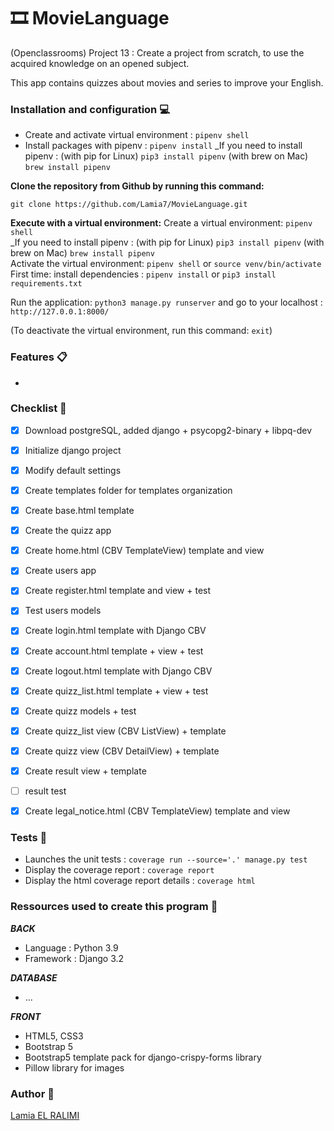 # 🎞️ MovieLanguage
(Openclassrooms) Project 13 : Create a project from scratch, to use the acquired knowledge on an opened subject.

This app contains quizzes about movies and series to improve your English.

### Installation and configuration 💻
- Create and activate virtual environment : `pipenv shell`
- Install packages with pipenv : `pipenv install`
_If you need to install pipenv : (with pip for Linux) `pip3 install pipenv` (with brew on Mac) `brew install pipenv`

**Clone the repository from Github by running this command:**

`git clone https://github.com/Lamia7/MovieLanguage.git`

**Execute with a virtual environment:**
Create a virtual environment: `pipenv shell` <br>
_If you need to install pipenv : (with pip for Linux) `pip3 install pipenv` (with brew on Mac) `brew install pipenv` <br>
Activate the virtual environment: `pipenv shell` or `source venv/bin/activate` <br>
First time: install dependencies : `pipenv install` or `pip3 install requirements.txt`

Run the application: `python3 manage.py runserver` and go to your localhost : `http://127.0.0.1:8000/`

(To deactivate the virtual environment, run this command: `exit`)

### Features 📋
+ 

### Checklist 📝
- [x] Download postgreSQL, added django + psycopg2-binary + libpq-dev
- [x] Initialize django project
- [x] Modify default settings
- [x] Create templates folder for templates organization
- [x] Create base.html template
- [x] Create the quizz app
- [x] Create home.html (CBV TemplateView) template and view
- [x] Create users app
- [x] Create register.html template and view + test
- [x] Test users models
- [x] Create login.html template with Django CBV
- [x] Create account.html template + view + test
- [x] Create logout.html template with Django CBV
- [x] Create quizz_list.html template + view + test
- [x] Create quizz models + test
- [x] Create quizz_list view (CBV ListView) + template
- [x] Create quizz view (CBV DetailView) + template
- [x] Create result view + template
- [ ] result test
- [x] Create legal_notice.html (CBV TemplateView) template and view


### Tests 🧪
- Launches the unit tests : `coverage run --source='.' manage.py test`
- Display the coverage report : `coverage report`
- Display the html coverage report details : `coverage html`


### Ressources used to create this program 🔧
***BACK***
- Language : Python 3.9
- Framework : Django 3.2

***DATABASE***
- ...

***FRONT***
- HTML5, CSS3
- Bootstrap 5
- Bootstrap5 template pack for django-crispy-forms library
- Pillow library for images

### Author 📝
[Lamia EL RALIMI](https://github.com/Lamia7)